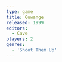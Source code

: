 ```yaml
---
type: game
title: Guwange
released: 1999
editors: 
  - Cave
players: 2
genres:
  - 'Shoot Them Up'
---
```

